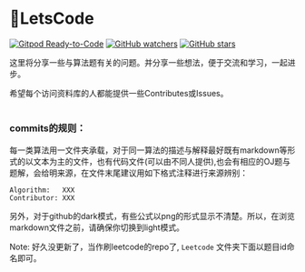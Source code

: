 # 📄LetsCode
[![Gitpod Ready-to-Code](https://img.shields.io/badge/Gitpod-Ready--to--Code-brightgreen?logo=gitpod&style=flat-square)](https://gitpod.io/#https://github.com/hhy-huang/Letscode)
[![GitHub watchers](https://img.shields.io/github/watchers/hhy-huang/LetsCode.svg?style=social&label=Watch)](https://github.com/hhy-huang/LetsCode)
[![GitHub stars](https://img.shields.io/github/stars/hhy-huang/LetsCode.svg?style=social&label=Stars)](https://github.com/hhy-huang/LetsCode)

这里将分享一些与算法题有关的问题。并分享一些想法，便于交流和学习，一起进步。

希望每个访问资料库的人都能提供一些Contributes或Issues。

#

### commits的规则：

每一类算法用一文件夹承载，对于同一算法的描述与解释最好既有markdown等形式的以文本为主的文件，也有代码文件(可以由不同人提供),也会有相应的OJ题与题解，会给明来源，在文件末尾建议用如下格式注释进行来源辨别：

```
Algorithm:   XXX
Contributor: XXX
```
另外，对于github的dark模式，有些公式以png的形式显示不清楚。所以，在浏览markdown文件之前，请确保你切换到light模式。

Note: 好久没更新了，当作刷leetcode的repo了, `Leetcode` 文件夹下面以题目id命名即可。
